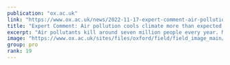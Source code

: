 ```yaml
---
publication: "ox.ac.uk"
link: "https://www.ox.ac.uk/news/2022-11-17-expert-comment-air-pollution-cools-climate-more-expected-making-cutting-carbon"
title: "Expert Comment: Air pollution cools climate more than expected –"
excerpt: "Air pollutants kill around seven million people every year. Much of this pollution is tiny particles suspended in the air which, when inhaled, can cause people to develop heart and lung diseases, as"
image: "https://www.ox.ac.uk/sites/files/oxford/field/field_image_main/polluted%20city%20again%20smaller.jpg"
group: pro
rank: 19
---
```

